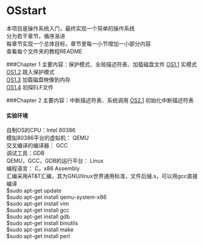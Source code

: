# OSstart
本项目是操作系统入门，最终实现一个简单的操作系统<br>
分为若干章节，循序渐进<br>
每章节实现一个总体目标，章节里每一小节增加一小部分内容<br>
查看每个文件夹的教程README<br>

###Chapter 1
主要内容：保护模式、全局描述符表、加载磁盘文件
[OS1.1](https://github.com/catladynet/osstart/tree/master/os1.1) 实模式<br>
[OS1.2](https://github.com/catladynet/osstart/tree/master/os1.2) 跳入保护模式<br>
[OS1.3](https://github.com/catladynet/osstart/tree/master/os1.3) 加载磁盘映像到内存<br>
[OS1.4](https://github.com/catladynet/osstart/tree/master/os1.4) 初探ELF文件<br>

###Chapter 2
主要内容：中断描述符表、系统调用
[OS2.1](https://github.com/catladynet/osstart/tree/master/os2.1) 初始化中断描述符表<br>

#### 实验环境
自制OS的CPU：Intel 80386<br>
模拟80386平台的虚拟机： QEMU<br>
交叉编译的编译器： GCC<br>
调试工具：GDB<br>
QEMU，GCC，GDB的运行平台： Linux<br>
编程语言： C，x86 Assembly<br>
汇编采用AT&T汇编，其为GNU/linux世界通用标准，文件后缀.s，可以用gcc直接编译<br>
$sudo apt-get update<br>
$sudo apt-get install qemu-system-x86<br>
$sudo apt-get install vim<br>
$sudo apt-get install gcc<br>
$sudo apt-get install gdb<br>
$sudo apt-get install binutils<br>
$sudo apt-get install make<br>
$sudo apt-get install perl<br>


